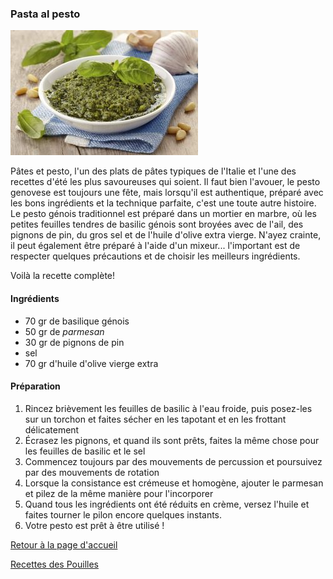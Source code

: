 ### Pasta al pesto

![alt text](https://github.com/Alisia2023UBO/troisrecettesitaliennes/blob/main/ricetta-tradizionale-ligure-pesto-fatto-in-casa-3.jpg)

Pâtes et pesto, l'un des plats de pâtes typiques de l'Italie et l'une des recettes d'été les plus savoureuses qui soient. Il faut bien
l'avouer, le pesto genovese est toujours une fête, mais lorsqu'il est authentique, préparé avec les bons ingrédients et la technique
parfaite, c'est une toute autre histoire. 
Le pesto génois traditionnel est préparé dans un mortier en marbre, où les petites feuilles tendres de basilic génois sont broyées avec de 
l'ail, des pignons de pin, du gros sel et de l'huile d'olive extra vierge. 
N'ayez crainte, il peut également être préparé à l'aide d'un mixeur... l'important est de respecter quelques précautions et de choisir les 
meilleurs ingrédients.

Voilà la recette complète!

#### Ingrédients
- 70 gr de basilique génois 
- 50 gr de _parmesan_
- 30 gr de pignons de pin
- sel
- 70 gr d'huile d'olive vierge extra

#### Préparation
1. Rincez brièvement les feuilles de basilic à l'eau froide, puis posez-les sur un torchon et faites sécher en les tapotant et en les
   frottant délicatement
2. Écrasez les pignons, et quand ils sont prêts, faites la même chose pour les feuilles de basilic et le sel
3. Commencez toujours par des mouvements de percussion et poursuivez par des mouvements de rotation
4. Lorsque la consistance est crémeuse et homogène, ajouter le parmesan et pilez de la même manière pour l'incorporer
5. Quand tous les ingrédients ont été réduits en crème, versez l'huile et faites tourner le pilon encore quelques instants.
6. Votre pesto est prêt à être utilisé !

[Retour à la page d'accueil](README.md)

[Recettes des Pouilles](pouilles.md)
